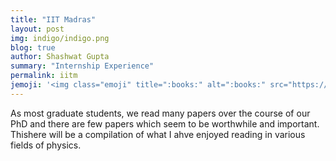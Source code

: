 ```yaml
---
title: "IIT Madras"
layout: post
img: indigo/indigo.png
blog: true
author: Shashwat Gupta
summary: "Internship Experience"
permalink: iitm
jemoji: '<img class="emoji" title=":books:" alt=":books:" src="https://assets.github.com/images/icons/emoji/unicode/1f4da.png" height="20" width="20" align="absmiddle">'
---
```

<p>As most graduate students, we read many papers over the course of our PhD and there are few papers which seem to be worthwhile and important. Thishere will be a compilation of what I ahve enjoyed reading in various fields of physics. 
</p>